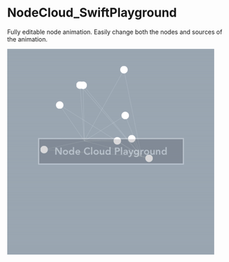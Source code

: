 # NodeCloud_SwiftPlayground
Fully editable node animation. Easily change both the nodes and sources of the animation.

![Alt text](ReadmeResources/nodeCloud.gif?raw=true "nodeCloud.gif")
